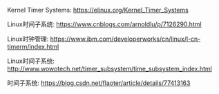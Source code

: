 Kernel Timer Systems: https://elinux.org/Kernel_Timer_Systems

Linux时间子系统: https://www.cnblogs.com/arnoldlu/p/7126290.html

Linux时钟管理: https://www.ibm.com/developerworks/cn/linux/l-cn-timerm/index.html

Linux时间子系统: http://www.wowotech.net/timer_subsystem/time_subsystem_index.html

时间子系统: https://blog.csdn.net/flaoter/article/details/77413163